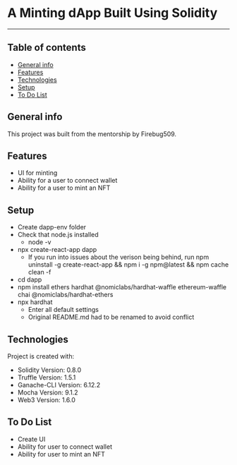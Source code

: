 # A Minting dApp Built Using Solidity

---

## Table of contents

- [General info](#general-info)
- [Features](#features)
- [Technologies](#technologies)
- [Setup](#setup)
- [To Do List](#to-do-list)

## General info

This project was built from the mentorship by Firebug509.

## Features

- UI for minting
- Ability for a user to connect wallet
- Ability for a user to mint an NFT

## Setup

- Create dapp-env folder
- Check that node.js installed
    - node -v
- npx create-react-app dapp
    - If you run into issues about the verison being behind, run npm uninstall -g create-react-app && npm i -g npm@latest && npm cache clean -f
- cd dapp
- npm install ethers hardhat @nomiclabs/hardhat-waffle ethereum-waffle chai @nomiclabs/hardhat-ethers
- npx hardhat
    - Enter all default settings
    - Original README.md had to be renamed to avoid conflict


## Technologies

Project is created with:

- Solidity Version: 0.8.0
- Truffle Version: 1.5.1
- Ganache-CLI Version: 6.12.2
- Mocha Version: 9.1.2
- Web3 Version: 1.6.0

## To Do List

- Create UI
- Ability for user to connect wallet
- Ability for user to mint an NFT

